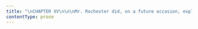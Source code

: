 ```yaml
---
title: "\nCHAPTER XV\n\n\nMr. Rochester did, on a future occasion, explain it.\_ It was one\nafternoon, when he chanced to meet me and Adèle in the grounds: and\nwhile she played with Pilot and her shuttlecock, he asked me to walk up\nand down a long beech avenue within sight of her.\n\nHe then said that she was the daughter of a French opera-dancer, Céline\nVarens, towards whom he had once cherished what he called a “grande\npassion.”\_ This passion Céline had professed to return with even\nsuperior ardour.\_ He thought himself her idol, ugly as he was: he\nbelieved, as he said, that she preferred his “taille d’athlète” to\nthe elegance of the Apollo Belvidere.\n\n“And, Miss Eyre, so much was I flattered by this preference of the\nGallic sylph for her British gnome, that I installed her in an hotel;\ngave her a complete establishment of servants, a carriage, cashmeres,\ndiamonds, dentelles, &c.\_ In short, I began the process of ruining\nmyself in the received style, like any other spoony.\_ I had not, it\nseems, the originality to chalk out a new road to shame and destruction,\nbut trode the old track with stupid exactness not to deviate an inch\nfrom the beaten centre.\_ I had—as I deserved to have—the fate of all\nother spoonies.\_ Happening to call one evening when Céline did not\nexpect me, I found her out; but it was a warm night, and I was tired\nwith strolling through Paris, so I sat down in her boudoir; happy to\nbreathe the air consecrated so lately by her presence.\_ No,—I\nexaggerate; I never thought there was any consecrating virtue about her:\nit was rather a sort of pastille perfume she had left; a scent of musk\nand amber, than an odour of sanctity.\_ I was just beginning to stifle\nwith the fumes of conservatory flowers and sprinkled essences, when I\nbethought myself to open the window and step out on to the balcony.\_ It\nwas moonlight and gaslight besides, and very still and serene.\_ The\nbalcony was furnished with a chair or two; I sat down, and took out a\ncigar,—I will take one now, if you will excuse me.”\n\nHere ensued a pause, filled up by the producing and lighting of a cigar;\nhaving placed it to his lips and breathed a trail of Havannah incense on\nthe freezing and sunless air, he went on—\n\n“I liked bonbons too in those days, Miss Eyre, and I was\ncroquant—(overlook the barbarism)—croquant chocolate comfits,\nand smoking alternately, watching meantime the equipages that rolled\nalong the fashionable streets towards the neighbouring opera-house, when\nin an elegant close carriage drawn by a beautiful pair of English\nhorses, and distinctly seen in the brilliant city-night, I recognised\nthe ‘voiture’ I had given Céline.\_ She was returning: of course my heart\nthumped with impatience against the iron rails I leant upon.\_ The\ncarriage stopped, as I had expected, at the hotel door; my flame (that\nis the very word for an opera inamorata) alighted: though muffed in a\ncloak—an unnecessary encumbrance, by-the-bye, on so warm a June\nevening—I knew her instantly by her little foot, seen peeping from the\nskirt of her dress, as she skipped from the carriage-step.\_ Bending over\nthe balcony, I was about to murmur ‘Mon ange’—in a tone, of course,\nwhich should be audible to the ear of love alone—when a figure jumped\nfrom the carriage after her; cloaked also; but that was a spurred heel\nwhich had rung on the pavement, and that was a hatted head which now\npassed under the arched porte cochère of the hotel.\n\n“You never felt jealousy, did you, Miss Eyre?\_ Of course not: I need not\nask you; because you never felt love.\_ You have both sentiments yet to\nexperience: your soul sleeps; the shock is yet to be given which shall\nwaken it.\_ You think all existence lapses in as quiet a flow as that in\nwhich your youth has hitherto slid away.\_ Floating on with closed eyes\nand muffled ears, you neither see the rocks bristling not far off in the\nbed of the flood, nor hear the breakers boil at their base.\_ But I tell\nyou—and you may mark my words—you will come some day to a craggy pass in\nthe channel, where the whole of life’s stream will be broken up into\nwhirl and tumult, foam and noise: either you will be dashed to atoms on\ncrag points, or lifted up and borne on by some master-wave into a calmer\ncurrent—as I am now.\n\n“I like this day; I like that sky of steel; I like the sternness and\nstillness of the world under this frost.\_ I like Thornfield, its\nantiquity, its retirement, its old crow-trees and thorn-trees, its grey\nfaçade, and lines of dark windows reflecting that metal welkin: and yet\nhow long have I abhorred the very thought of it, shunned it like a great\nplague-house?\_ How I do still abhor—”\n\nHe ground his teeth and was silent: he arrested his step and struck his\nboot against the hard ground.\_ Some hated thought seemed to have him in\nits grip, and to hold him so tightly that he could not advance.\n\nWe were ascending the avenue when he thus paused; the hall was before\nus.\_ Lifting his eye to its battlements, he cast over them a glare such\nas I never saw before or since.\_ Pain, shame, ire, impatience, disgust,\ndetestation, seemed momentarily to hold a quivering conflict in the\nlarge pupil dilating under his ebon eyebrow.\_ Wild was the wrestle which\nshould be paramount; but another feeling rose and triumphed: something\nhard and cynical: self-willed and resolute: it settled his passion and\npetrified his countenance: he went on—\n\n“During the moment I was silent, Miss Eyre, I was arranging a point with\nmy destiny.\_ She stood there, by that beech-trunk—a hag like one of\nthose who appeared to Macbeth on the heath of Forres.\_ ‘You like\nThornfield?’ she said, lifting her finger; and then she wrote in the air\na memento, which ran in lurid hieroglyphics all along the house-front,\nbetween the upper and lower row of windows, ‘Like it if you can!\_ Like\nit if you dare!’\n\n“‘I will like it,’ said I; ‘I dare like it;’ and” (he subjoined moodily)\n“I will keep my word; I will break obstacles to happiness, to\ngoodness—yes, goodness.\_ I wish to be a better man than I have been,\nthan I am; as Job’s leviathan broke the spear, the dart, and the\nhabergeon, hindrances which others count as iron and brass, I will\nesteem but straw and rotten wood.”\n\nAdèle here ran before him with her shuttlecock.\_ “Away!” he cried\nharshly; “keep at a distance, child; or go in to Sophie!”\_ Continuing\nthen to pursue his walk in silence, I ventured to recall him to the\npoint whence he had abruptly diverged—\n\n“Did you leave the balcony, sir,” I asked, “when Mdlle. Varens entered?”\n\nI almost expected a rebuff for this hardly well-timed question, but, on\nthe contrary, waking out of his scowling abstraction, he turned his eyes\ntowards me, and the shade seemed to clear off his brow.\_ “Oh, I had\nforgotten Céline!\_ Well, to resume.\_ When I saw my charmer thus come in\naccompanied by a cavalier, I seemed to hear a hiss, and the green snake\nof jealousy, rising on undulating coils from the moonlit balcony, glided\nwithin my waistcoat, and ate its way in two minutes to my heart’s core.\_\nStrange!” he exclaimed, suddenly starting again from the point.\_\n“Strange that I should choose you for the confidant of all this, young\nlady; passing strange that you should listen to me quietly, as if it\nwere the most usual thing in the world for a man like me to tell stories\nof his opera-mistresses to a quaint, inexperienced girl like you!\_ But\nthe last singularity explains the first, as I intimated once before:\nyou, with your gravity, considerateness, and caution were made to be the\nrecipient of secrets.\_ Besides, I know what sort of a mind I have placed\nin communication with my own: I know it is one not liable to take\ninfection: it is a peculiar mind: it is a unique one.\_ Happily I do not\nmean to harm it: but, if I did, it would not take harm from me.\_ The\nmore you and I converse, the better; for while I cannot blight you, you\nmay refresh me.”\_ After this digression he proceeded—\n\n“I remained in the balcony.\_ ‘They will come to her boudoir, no doubt,’\nthought I: ‘let me prepare an ambush.’\_ So putting my hand in through\nthe open window, I drew the curtain over it, leaving only an opening\nthrough which I could take observations; then I closed the casement, all\nbut a chink just wide enough to furnish an outlet to lovers’ whispered\nvows: then I stole back to my chair; and as I resumed it the pair came\nin.\_ My eye was quickly at the aperture.\_ Céline’s chamber-maid entered,\nlit a lamp, left it on the table, and withdrew.\_ The couple were thus\nrevealed to me clearly: both removed their cloaks, and there was ‘the\nVarens,’ shining in satin and jewels,—my gifts of course,—and there was\nher companion in an officer’s uniform; and I knew him for a young roué\nof a vicomte—a brainless and vicious youth whom I had sometimes met in\nsociety, and had never thought of hating because I despised him so\nabsolutely.\_ On recognising him, the fang of the snake Jealousy was\ninstantly broken; because at the same moment my love for Céline sank\nunder an extinguisher.\_ A woman who could betray me for such a rival was\nnot worth contending for; she deserved only scorn; less, however, than\nI, who had been her dupe.\n\n“They began to talk; their conversation eased me completely: frivolous,\nmercenary, heartless, and senseless, it was rather calculated to weary\nthan enrage a listener.\_ A card of mine lay on the table; this being\nperceived, brought my name under discussion.\_ Neither of them possessed\nenergy or wit to belabour me soundly, but they insulted me as coarsely\nas they could in their little way: especially Céline, who even waxed\nrather brilliant on my personal defects—deformities she termed them.\_\nNow it had been her custom to launch out into fervent admiration of what\nshe called my ‘beauté mâle:’ wherein she differed diametrically from\nyou, who told me point-blank, at the second interview, that you did not\nthink me handsome.\_ The contrast struck me at the time and—”\n\nAdèle here came running up again.\n\n“Monsieur, John has just been to say that your agent has called and\nwishes to see you.”\n\n“Ah! in that case I must abridge.\_ Opening the window, I walked in upon\nthem; liberated Céline from my protection; gave her notice to vacate her\nhotel; offered her a purse for immediate exigencies; disregarded\nscreams, hysterics, prayers, protestations, convulsions; made an\nappointment with the vicomte for a meeting at the Bois de Boulogne.\_\nNext morning I had the pleasure of encountering him; left a bullet in\none of his poor etiolated arms, feeble as the wing of a chicken in the\npip, and then thought I had done with the whole crew.\_ But unluckily the\nVarens, six months before, had given me this filette Adèle, who, she\naffirmed, was my daughter; and perhaps she may be, though I see no\nproofs of such grim paternity written in her countenance: Pilot is more\nlike me than she.\_ Some years after I had broken with the mother, she\nabandoned her child, and ran away to Italy with a musician or singer.\_ I\nacknowledged no natural claim on Adèle’s part to be supported by me, nor\ndo I now acknowledge any, for I am not her father; but hearing that she\nwas quite destitute, I e’en took the poor thing out of the slime and mud\nof Paris, and transplanted it here, to grow up clean in the wholesome\nsoil of an English country garden.\_ Mrs. Fairfax found you to train it;\nbut now you know that it is the illegitimate offspring of a French\nopera-girl, you will perhaps think differently of your post and\nprotégée: you will be coming to me some day with notice that you have\nfound another place—that you beg me to look out for a new governess,\n&c.—Eh?”\n\n“No: Adèle is not answerable for either her mother’s faults or yours: I\nhave a regard for her; and now that I know she is, in a sense,\nparentless—forsaken by her mother and disowned by you, sir—I shall cling\ncloser to her than before.\_ How could I possibly prefer the spoilt pet\nof a wealthy family, who would hate her governess as a nuisance, to a\nlonely little orphan, who leans towards her as a friend?”\n\n“Oh, that is the light in which you view it!\_ Well, I must go in now;\nand you too: it darkens.”\n\nBut I stayed out a few minutes longer with Adèle and Pilot—ran a race\nwith her, and played a game of battledore and shuttlecock.\_ When we went\nin, and I had removed her bonnet and coat, I took her on my knee; kept\nher there an hour, allowing her to prattle as she liked: not rebuking\neven some little freedoms and trivialities into which she was apt to\nstray when much noticed, and which betrayed in her a superficiality of\ncharacter, inherited probably from her mother, hardly congenial to an\nEnglish mind.\_ Still she had her merits; and I was disposed to\nappreciate all that was good in her to the utmost.\_ I sought in her\ncountenance and features a likeness to Mr. Rochester, but found none: no\ntrait, no turn of expression announced relationship.\_ It was a pity: if\nshe could but have been proved to resemble him, he would have thought\nmore of her.\n\nIt was not till after I had withdrawn to my own chamber for the night,\nthat I steadily reviewed the tale Mr. Rochester had told me.\_ As he had\nsaid, there was probably nothing at all extraordinary in the substance\nof the narrative itself: a wealthy Englishman’s passion for a French\ndancer, and her treachery to him, were every-day matters enough, no\ndoubt, in society; but there was something decidedly strange in the\nparoxysm of emotion which had suddenly seized him when he was in the act\nof expressing the present contentment of his mood, and his newly revived\npleasure in the old hall and its environs.\_ I meditated wonderingly on\nthis incident; but gradually quitting it, as I found it for the present\ninexplicable, I turned to the consideration of my master’s manner to\nmyself.\_ The confidence he had thought fit to repose in me seemed a\ntribute to my discretion: I regarded and accepted it as such.\_ His\ndeportment had now for some weeks been more uniform towards me than at\nthe first.\_ I never seemed in his way; he did not take fits of chilling\nhauteur: when he met me unexpectedly, the encounter seemed welcome; he\nhad always a word and sometimes a smile for me: when summoned by formal\ninvitation to his presence, I was honoured by a cordiality of reception\nthat made me feel I really possessed the power to amuse him, and that\nthese evening conferences were sought as much for his pleasure as for my\nbenefit.\n\nI, indeed, talked comparatively little, but I heard him talk with\nrelish.\_ It was his nature to be communicative; he liked to open to a\nmind unacquainted with the world glimpses of its scenes and ways (I do\nnot mean its corrupt scenes and wicked ways, but such as derived their\ninterest from the great scale on which they were acted, the strange\nnovelty by which they were characterised); and I had a keen delight in\nreceiving the new ideas he offered, in imagining the new pictures he\nportrayed, and following him in thought through the new regions he\ndisclosed, never startled or troubled by one noxious allusion.\n\nThe ease of his manner freed me from painful restraint: the friendly\nfrankness, as correct as cordial, with which he treated me, drew me to\nhim.\_ I felt at times as if he were my relation rather than my master:\nyet he was imperious sometimes still; but I did not mind that; I saw it\nwas his way.\_ So happy, so gratified did I become with this new interest\nadded to life, that I ceased to pine after kindred: my thin\ncrescent-destiny seemed to enlarge; the blanks of existence were filled\nup; my bodily health improved; I gathered flesh and strength.\n\nAnd was Mr. Rochester now ugly in my eyes?\_ No, reader: gratitude, and\nmany associations, all pleasurable and genial, made his face the object\nI best liked to see; his presence in a room was more cheering than the\nbrightest fire.\_ Yet I had not forgotten his faults; indeed, I could\nnot, for he brought them frequently before me.\_ He was proud, sardonic,\nharsh to inferiority of every description: in my secret soul I knew that\nhis great kindness to me was balanced by unjust severity to many\nothers.\_ He was moody, too; unaccountably so; I more than once, when\nsent for to read to him, found him sitting in his library alone, with\nhis head bent on his folded arms; and, when he looked up, a morose,\nalmost a malignant, scowl blackened his features.\_ But I believed that\nhis moodiness, his harshness, and his former faults of morality (I say\nformer, for now he seemed corrected of them) had their source in\nsome cruel cross of fate.\_ I believed he was naturally a man of better\ntendencies, higher principles, and purer tastes than such as\ncircumstances had developed, education instilled, or destiny\nencouraged.\_ I thought there were excellent materials in him; though for\nthe present they hung together somewhat spoiled and tangled.\_ I cannot\ndeny that I grieved for his grief, whatever that was, and would have\ngiven much to assuage it.\n\nThough I had now extinguished my candle and was laid down in bed, I\ncould not sleep for thinking of his look when he paused in the avenue,\nand told how his destiny had risen up before him, and dared him to be\nhappy at Thornfield.\n\n“Why not?” I asked myself.\_ “What alienates him from the house?\_ Will he\nleave it again soon?\_ Mrs. Fairfax said he seldom stayed here longer\nthan a fortnight at a time; and he has now been resident eight weeks.\_\nIf he does go, the change will be doleful.\_ Suppose he should be absent\nspring, summer, and autumn: how joyless sunshine and fine days will\nseem!”\n\nI hardly know whether I had slept or not after this musing; at any rate,\nI started wide awake on hearing a vague murmur, peculiar and lugubrious,\nwhich sounded, I thought, just above me.\_ I wished I had kept my candle\nburning: the night was drearily dark; my spirits were depressed.\_ I rose\nand sat up in bed, listening.\_ The sound was hushed.\n\nI tried again to sleep; but my heart beat anxiously: my inward\ntranquillity was broken.\_ The clock, far down in the hall, struck two.\_\nJust then it seemed my chamber-door was touched; as if fingers had swept\nthe panels in groping a way along the dark gallery outside.\_ I said,\n“Who is there?”\_ Nothing answered.\_ I was chilled with fear.\n\nAll at once I remembered that it might be Pilot, who, when the\nkitchen-door chanced to be left open, not unfrequently found his way up\nto the threshold of Mr. Rochester’s chamber: I had seen him lying there\nmyself in the mornings.\_ The idea calmed me somewhat: I lay down.\_\nSilence composes the nerves; and as an unbroken hush now reigned again\nthrough the whole house, I began to feel the return of slumber.\_ But it\nwas not fated that I should sleep that night.\_ A dream had scarcely\napproached my ear, when it fled affrighted, scared by a marrow-freezing\nincident enough.\n\nThis was a demoniac laugh—low, suppressed, and deep—uttered, as it\nseemed, at the very keyhole of my chamber door.\_ The head of my bed was\nnear the door, and I thought at first the goblin-laugher stood at my\nbedside—or rather, crouched by my pillow: but I rose, looked round, and\ncould see nothing; while, as I still gazed, the unnatural sound was\nreiterated: and I knew it came from behind the panels.\_ My first impulse\nwas to rise and fasten the bolt; my next, again to cry out, “Who is\nthere?”\n\nSomething gurgled and moaned.\_ Ere long, steps retreated up the gallery\ntowards the third-storey staircase: a door had lately been made to shut\nin that staircase; I heard it open and close, and all was still.\n\n“Was that Grace Poole? and is she possessed with a devil?” thought I.\_\nImpossible now to remain longer by myself: I must go to Mrs. Fairfax.\_ I\nhurried on my frock and a shawl; I withdrew the bolt and opened the door\nwith a trembling hand.\_ There was a candle burning just outside, and on\nthe matting in the gallery.\_ I was surprised at this circumstance: but\nstill more was I amazed to perceive the air quite dim, as if filled with\nsmoke; and, while looking to the right hand and left, to find whence\nthese blue wreaths issued, I became further aware of a strong smell of\nburning.\n\nSomething creaked: it was a door ajar; and that door was Mr.\nRochester’s, and the smoke rushed in a cloud from thence.\_ I thought no\nmore of Mrs. Fairfax; I thought no more of Grace Poole, or the laugh: in\nan instant, I was within the chamber.\_ Tongues of flame darted round the\nbed: the curtains were on fire.\_ In the midst of blaze and vapour, Mr.\nRochester lay stretched motionless, in deep sleep.\n\n“Wake! wake!” I cried.\_ I shook him, but he only murmured and turned:\nthe smoke had stupefied him.\_ Not a moment could be lost: the very\nsheets were kindling, I rushed to his basin and ewer; fortunately, one\nwas wide and the other deep, and both were filled with water.\_ I heaved\nthem up, deluged the bed and its occupant, flew back to my own room,\nbrought my own water-jug, baptized the couch afresh, and, by God’s aid,\nsucceeded in extinguishing the flames which were devouring it.\n\nThe hiss of the quenched element, the breakage of a pitcher which I\nflung from my hand when I had emptied it, and, above all, the splash of\nthe shower-bath I had liberally bestowed, roused Mr. Rochester at last.\_\nThough it was now dark, I knew he was awake; because I heard him\nfulminating strange anathemas at finding himself lying in a pool of\nwater.\n\n“Is there a flood?” he cried.\n\n“No, sir,” I answered; “but there has been a fire: get up, do; you are\nquenched now; I will fetch you a candle.”\n\n“In the name of all the elves in Christendom, is that Jane Eyre?” he\ndemanded.\_ “What have you done with me, witch, sorceress?\_ Who is in the\nroom besides you?\_ Have you plotted to drown me?”\n\n“I will fetch you a candle, sir; and, in Heaven’s name, get up.\_\nSomebody has plotted something: you cannot too soon find out who and\nwhat it is.”\n\n“There!\_ I am up now; but at your peril you fetch a candle yet: wait two\nminutes till I get into some dry garments, if any dry there be—yes, here\nis my dressing-gown.\_ Now run!”\n\nI did run; I brought the candle which still remained in the gallery.\_ He\ntook it from my hand, held it up, and surveyed the bed, all blackened\nand scorched, the sheets drenched, the carpet round swimming in water.\n\n“What is it? and who did it?” he asked.\_ I briefly related to him what\nhad transpired: the strange laugh I had heard in the gallery: the step\nascending to the third storey; the smoke,—the smell of fire which had\nconducted me to his room; in what state I had found matters there, and\nhow I had deluged him with all the water I could lay hands on.\n\n\n\nHe listened very gravely; his face, as I went on, expressed more concern\nthan astonishment; he did not immediately speak when I had concluded.\n\n“Shall I call Mrs. Fairfax?” I asked.\n\n“Mrs. Fairfax?\_ No; what the deuce would you call her for?\_ What can she\ndo?\_ Let her sleep unmolested.”\n\n“Then I will fetch Leah, and wake John and his wife.”\n\n“Not at all: just be still.\_ You have a shawl on.\_ If you are not warm\nenough, you may take my cloak yonder; wrap it about you, and sit down in\nthe arm-chair: there,—I will put it on.\_ Now place your feet on the\nstool, to keep them out of the wet.\_ I am going to leave you a few\nminutes.\_ I shall take the candle.\_ Remain where you are till I return;\nbe as still as a mouse.\_ I must pay a visit to the second storey.\_ Don’t\nmove, remember, or call any one.”\n\nHe went: I watched the light withdraw.\_ He passed up the gallery very\nsoftly, unclosed the staircase door with as little noise as possible,\nshut it after him, and the last ray vanished.\_ I was left in total\ndarkness.\_ I listened for some noise, but heard nothing.\_ A very long\ntime elapsed.\_ I grew weary: it was cold, in spite of the cloak; and\nthen I did not see the use of staying, as I was not to rouse the house.\_\nI was on the point of risking Mr. Rochester’s displeasure by disobeying\nhis orders, when the light once more gleamed dimly on the gallery wall,\nand I heard his unshod feet tread the matting.\_ “I hope it is he,”\nthought I, “and not something worse.”\n\nHe re-entered, pale and very gloomy.\_ “I have found it all out,” said\nhe, setting his candle down on the washstand; “it is as I thought.”\n\n“How, sir?”\n\nHe made no reply, but stood with his arms folded, looking on the\nground.\_ At the end of a few minutes he inquired in rather a peculiar\ntone—\n\n“I forget whether you said you saw anything when you opened your chamber\ndoor.”\n\n“No, sir, only the candlestick on the ground.”\n\n“But you heard an odd laugh?\_ You have heard that laugh before, I should\nthink, or something like it?”\n\n“Yes, sir: there is a woman who sews here, called Grace Poole,—she\nlaughs in that way.\_ She is a singular person.”\n\n“Just so.\_ Grace Poole—you have guessed it.\_ She is, as you say,\nsingular—very.\_ Well, I shall reflect on the subject.\_ Meantime, I am\nglad that you are the only person, besides myself, acquainted with the\nprecise details of to-night’s incident.\_ You are no talking fool: say\nnothing about it.\_ I will account for this state of affairs” (pointing\nto the bed): “and now return to your own room.\_ I shall do very well on\nthe sofa in the library for the rest of the night.\_ It is near four:—in\ntwo hours the servants will be up.”\n\n“Good-night, then, sir,” said I, departing.\n\nHe seemed surprised—very inconsistently so, as he had just told me to\ngo.\n\n“What!” he exclaimed, “are you quitting me already, and in that way?”\n\n“You said I might go, sir.”\n\n“But not without taking leave; not without a word or two of\nacknowledgment and good-will: not, in short, in that brief, dry\nfashion.\_ Why, you have saved my life!—snatched me from a horrible and\nexcruciating death! and you walk past me as if we were mutual\nstrangers!\_ At least shake hands.”\n\nHe held out his hand; I gave him mine: he took it first in one, them in\nboth his own.\n\n“You have saved my life: I have a pleasure in owing you so immense a\ndebt.\_ I cannot say more.\_ Nothing else that has being would have been\ntolerable to me in the character of creditor for such an obligation: but\nyou: it is different;—I feel your benefits no burden, Jane.”\n\nHe paused; gazed at me: words almost visible trembled on his lips,—but\nhis voice was checked.\n\n“Good-night again, sir.\_ There is no debt, benefit, burden, obligation,\nin the case.”\n\n“I knew,” he continued, “you would do me good in some way, at some\ntime;—I saw it in your eyes when I first beheld you: their expression\nand smile did not”—(again he stopped)—“did not” (he proceeded hastily)\n“strike delight to my very inmost heart so for nothing.\_ People talk of\nnatural sympathies; I have heard of good genii: there are grains of\ntruth in the wildest fable.\_ My cherished preserver, goodnight!”\n\nStrange energy was in his voice, strange fire in his look.\n\n“I am glad I happened to be awake,” I said: and then I was going.\n\n“What! you will go?”\n\n“I am cold, sir.”\n\n“Cold?\_ Yes,—and standing in a pool!\_ Go, then, Jane; go!”\_ But he still\nretained my hand, and I could not free it.\_ I bethought myself of an\nexpedient.\n\n“I think I hear Mrs. Fairfax move, sir,” said I.\n\n“Well, leave me:” he relaxed his fingers, and I was gone.\n\nI regained my couch, but never thought of sleep.\_ Till morning dawned I\nwas tossed on a buoyant but unquiet sea, where billows of trouble rolled\nunder surges of joy.\_ I thought sometimes I saw beyond its wild waters a\nshore, sweet as the hills of Beulah; and now and then a freshening gale,\nwakened by hope, bore my spirit triumphantly towards the bourne: but I\ncould not reach it, even in fancy—a counteracting breeze blew off land,\nand continually drove me back.\_ Sense would resist delirium: judgment\nwould warn passion.\_ Too feverish to rest, I rose as soon as day dawned.\n"
contentType: prose
---
```



